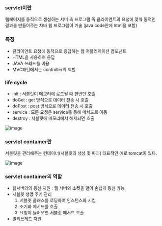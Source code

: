 ### servlet이란
웹페이지를 동적으로 생성하는 서버 측 프로그램
즉 클라이언트의 요청에 맞춰 동적인 결과를 만들어주는 자바 웹 프로그램이 기술 (java code안에 html을 포함)

### 특징
- 클라이언트 요청에 동적으로 응답하는 웹 어플리케이션 컴포넌트
- HTML을 사용하여 응답
- JAVA 쓰레드를 이용
- MVC패턴에서는 controller의 역할

### life cycle
- init : 서블릿이 메모리에 로드될 때 한번만 호출
- doGet : get 방식으로 데이터 전송 시 호출
- doPost : post 방식으로 데이터 전송 시 호출
- service : 모든 요청은 service를 통해 메서드로 이동
- destroy : 서블릿에 메모리에서 해제되면 호출

![image](https://github.com/jaemok0514/project/assets/94815900/9a883f78-b348-4993-808f-4fad70efb7bb)


### servlet container란
서블릿을 관리해주는 컨테이너(서블릿의 생성 및 파괴)
대표적인 예로 tomcat이 있다.

![image](https://github.com/jaemok0514/project/assets/94815900/e57cd0d8-6526-4ea5-88d0-eaf59213a2d6)

### servlet container의 역할
- 웹서버와의 통신 지원 : 웹 서버와 소켓을 열어 손쉽게 통신 가능
- 서블릿 생명 주기 관리
    1. 서블릿 클래스를 로딩하여 인스턴스화 시킴
    2. 초기화 메서드를 호출
    3. 요청이 들어오면 서블릿 메서드 호출
- 멀티쓰레드 지원
